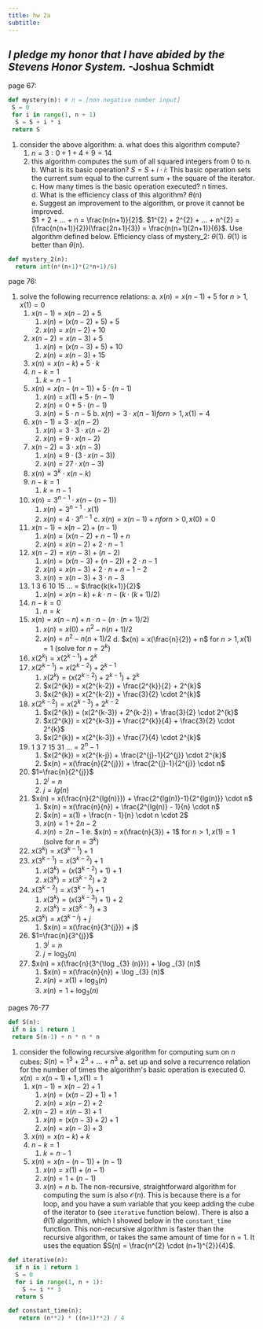 ```yaml
---
title: hw 2a
subtitle: 
---
```


*I pledge my honor that I have abided by the Stevens Honor System.* -Joshua Schmidt
---

page 67:  

```python
def mystery(n): # n = [non negative number input]
 S = 0
 for i in range(1, n + 1)
  S = S + i * i
 return S
```

1. consider the above algorithm:
   a. what does this algorithm compute?
      1. $n = 3: 0 + 1 + 4 + 9 = 14$
      2. this algorithm computes the sum of all squared integers from 0 to n.  
   b. What is its basic operation? $S = S + i \cdot i$: This basic operation sets the current sum equal to the current sum + the square of the iterator.  
   c. How many times is the basic operation executed? n times.  
   d. What is the efficiency class of this algorithm? $\theta$(n)  
   e. Suggest an improvement to the algorithm, or prove it cannot be improved.  
   $1 + 2 + ... + n = \frac{n(n+1)}{2}$. $1^{2} + 2^{2} + ... + n^{2} = (\frac{n(n+1)}{2})(\frac{2n+1}{3}) = \frac{n(n+1)(2n+1)}{6}$. Use algorithm defined below. Efficiency class of mystery_2: $\theta$(1). $\theta$(1) is better than $\theta$(n).  

```python
def mystery_2(n):
  return int(n*(n+1)*(2*n+1)/6)
```

page 76:

1. solve the following recurrence relations:
   a. $x(n) = x(n-1) + 5$ for $n > 1, x(1) = 0$
      1. $x(n-1) = x(n-2) + 5$
         1. $x(n) = (x(n-2) + 5) + 5$
         2. $x(n) = x(n-2) + 10$
      2. $x(n-2) = x(n-3) + 5$
         1. $x(n) = (x(n-3) + 5) + 10$
         2. $x(n) = x(n-3) + 15$
      3. $x(n) = x(n-k) + 5 \cdot k$
      4. $n-k=1$
         1. $k=n-1$
      5. $x(n) = x(n-(n-1)) + 5 \cdot (n-1)$
         1. $x(n) = x(1) + 5 \cdot (n-1)$
         2. $x(n) = 0 + 5 \cdot (n-1)$
         3. $x(n) = 5 \cdot n - 5$
   b. $x(n) = 3 \cdot x(n − 1) for n > 1, x(1) = 4$
      1. $x(n-1) = 3 \cdot x(n - 2)$
         1. $x(n) = 3 \cdot 3 \cdot x(n-2)$
         2. $x(n) = 9 \cdot x(n-2)$
      2. $x(n-2) = 3 \cdot x(n-3)$
         1. $x(n) = 9 \cdot (3 \cdot x(n-3))$
         2. $x(n) = 27 \cdot x(n-3)$
      3. $x(n) = 3^{k} \cdot x(n-k)$
      4. $n-k=1$
         1. $k=n-1$
      5. $x(n) = 3^{n-1} \cdot x(n-(n-1))$
         1. $x(n) = 3^{n-1} \cdot x(1)$
         2. $x(n) = 4 \cdot 3^{n-1}$
   c. $x(n) = x(n − 1) + n for n > 0, x(0) = 0$
      1. $x(n-1) = x(n-2) + (n-1)$
         1. $x(n) = (x(n-2) + n - 1) + n$
         2. $x(n) = x(n-2) + 2 \cdot n - 1$
      2. $x(n-2) = x(n-3) + (n-2)$
         1. $x(n) = (x(n-3) + (n-2)) + 2 \cdot n - 1$
         2. $x(n) = x(n-3) + 2 \cdot n + n - 1 - 2$
         3. $x(n) = x(n-3) + 3 \cdot n - 3$
      3. 1 3 6 10 15 ... = $\frac{k(k+1)}{2}$
         1. $x(n) = x(n-k) + k \cdot n - (k \cdot (k+1)/2)$
      4. $n-k=0$
         1. $n=k$
      5. $x(n) = x(n-n) + n \cdot n - (n \cdot (n+1)/2)$
         1. $x(n) = x(0) + n^{2} - n(n+1)/2$
         2. $x(n) = n^{2} - n(n+1)/2$
   d. $x(n) = x(\frac{n}{2}) + n$ for $n > 1, x(1) = 1$ (solve for $n = 2^{k}$)
      0. $x(2^{k}) = x(2^{k-1}) + 2^k$
      1. $x(2^{k-1}) = x(2^{k-2}) + 2^{k-1}$
         1. $x(2^{k}) = (x(2^{k-2}) + 2^{k-1}) + 2^{k}$
         2. $x(2^{k}) = x(2^{k-2}) + \frac{2^{k}}{2} + 2^{k}$
         3. $x(2^{k}) = x(2^{k-2}) + \frac{3}{2} \cdot 2^{k}$
      2. $x(2^{k-2}) = x(2^{k-3}) + 2^{k-2}$
         1. $x(2^{k}) = (x(2^{k-3}) + 2^{k-2}) + \frac{3}{2} \cdot 2^{k}$
         2. $x(2^{k}) = x(2^{k-3}) + \frac{2^{k}}{4} + \frac{3}{2} \cdot 2^{k}$
         3. $x(2^{k}) = x(2^{k-3}) + \frac{7}{4} \cdot 2^{k}$
      3. 1 3 7 15 31 ... = $2^{n} - 1$
         1. $x(2^{k}) = x(2^{k-j}) + \frac{2^{j}-1}{2^{j}} \cdot 2^{k}$
         2. $x(n) = x(\frac{n}{2^{j}}) + \frac{2^{j}-1}{2^{j}} \cdot n$
      4. $1=\frac{n}{2^{j}}$
         1. $2^{j} = n$
         2. $j = lg(n)$
      5. $x(n) = x(\frac{n}{2^{lg(n)}}) + \frac{2^{lg(n)}-1}{2^{lg(n)}} \cdot n$
         1. $x(n) = x(\frac{n}{n}) + \frac{2^{lg(n)} - 1}{n} \cdot n$
         2. $x(n) = x(1) + \frac{n - 1}{n} \cdot n \cdot 2$
         3. $x(n) = 1 + 2n - 2$
         4. $x(n) = 2n - 1$
   e. $x(n) = x(\frac{n}{3}) + 1$ for $n > 1, x(1) = 1$ (solve for $n = 3^{k}$)
      1. $x(3^{k}) = x(3^{k-1}) + 1$
      2. $x(3^{k-1}) = x(3^{k-2}) + 1$
         1. $x(3^{k}) = (x(3^{k-2}) + 1) + 1$
         2. $x(3^{k}) = x(3^{k-2}) + 2$
      3. $x(3^{k-2}) = x(3^{k-3}) + 1$
         1. $x(3^{k}) = (x(3^{k-3}) + 1) + 2$
         2. $x(3^{k}) = x(3^{k-3}) + 3$
      4. $x(3^{k}) = x(3^{k-j}) + j$
         1. $x(n) = x(\frac{n}{3^{j}}) + j$
      5. $1=\frac{n}{3^{j}}$
         1. $3^{j} = n$
         2. $j = \log _{3} (n)$
      6. $x(n) = x(\frac{n}{3^{\log _{3} (n)}}) + \log _{3} (n)$
         1. $x(n) = x(\frac{n}{n}) + \log _{3} (n)$
         2. $x(n) = x(1) + \log _{3} (n)$
         3. $x(n) = 1 + \log _{3} (n)$

pages 76-77
```python
def S(n):
 if n is 1 return 1
 return S(n-1) + n * n * n
```
1. consider the following recursive algorithm for computing sum on *n* cubes: $S(n) = 1^{3} + 2^{3} + ... + n^{3}$
   a. set up and solve a recurrence relation for the number of times the algorithm's basic operation is executed
      0. $x(n) = x(n-1) + 1, x(1) = 1$
      1. $x(n-1) = x(n-2) + 1$
         1. $x(n) = (x(n-2) + 1) + 1$
         2. $x(n) = x(n-2) + 2$
      2. $x(n-2) = x(n-3) + 1$
         1. $x(n) = (x(n-3) + 2) + 1$
         2. $x(n) = x(n-3) + 3$
      3. $x(n) = x(n-k) + k$
      4. $n-k = 1$
         1. $k=n-1$
      5. $x(n) = x(n-(n-1)) + (n-1)$
         1. $x(n) = x(1) + (n-1)$
         2. $x(n) = 1 + (n-1)$
         3. $x(n) = n$
   b. The non-recursive, straightforward algorithm for computing the sum is also $\mathcal{O}(n)$. This is because there is a for loop, and you have a sum variable that you keep adding the cube of the iterator to (see `iterative` function below). There is also a $\theta (1)$ algorithm, which I showed below in the `constant_time` function. This non-recursive algorithm is faster than the recursive algorithm, or takes the same amount of time for n = 1. It uses the equation $S(n) = \frac{n^{2} \cdot (n+1)^{2}}{4}$.

```python
def iterative(n):
  if n is 1 return 1
  S = 0
  for i in range(1, n + 1):
    S += i ** 3
  return S

def constant_time(n):
   return (n**2) * ((n+1)**2) / 4
```

